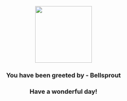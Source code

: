 <p align="center">
    <img src="https://raw.githubusercontent.com/PokeAPI/sprites/master/sprites/pokemon/69.png" width="150" height="150">
</p>
<h3 align="center">You have been greeted by - <b>Bellsprout</b></h3>
<h3 align="center">Have a wonderful day!</h3>
